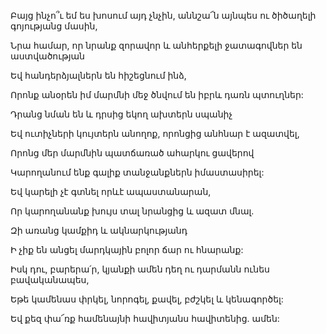 Բայց ինչո՞ւ եմ ես խոսում այդ չնչին, աննշա՜ն այնպես ու ծիծաղելի գոյությանց մասին,


Նրա համար, որ նրանք զորավոր և անհերքելի ջատագովներ են աստվածության


Եվ հանդերձյալներն են հիշեցնում ինձ,


Որոնք անօրեն իմ մարմնի մեջ ծնվում են իբրև դառն պտուղներ:


Դրանց նման են և դրսից եկող ախտերն սպանիչ


Եվ ուտիչների կույտերն անողոք, որոնցից անհնար է ազատվել,


Որոնց մեր մարմնին պատճառած ահարկու ցավերով


Կարողանում ենք գալիք տանջանքներն իմաստասիրել:


Եվ կարելի չէ գտնել որևէ ապաստանարան,


Որ կարողանանք խույս տալ նրանցից և ազատ մնալ.


Զի առանց կամքիդ և ակնարկությանդ


Ի չիք են անցել մարդկային բոլոր ճար ու հնարանք:


Իսկ դու, բարերա՛ր, կյանքի ամեն դեղ ու դարմանն ունես բավականապես,


Եթե կամենաս փրկել, նորոգել, քավել, բժշկել և կենագործել:


Եվ քեզ փա՜ռք համենայնի հավիտյանս հավիտենից. ամեն: